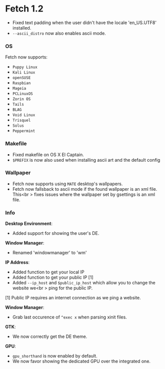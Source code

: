 # Fetch 1.2

- Fixed text padding when the user didn't have the locale 'en_US.UTF8' installed.
- `--ascii_distro` now also enables ascii mode.

### OS

Fetch now supports:
- `Puppy Linux`
- `Kali Linux`
- `openSUSE`
- `Raspbian`
- `Mageia`
- `PCLinuxOS`
- `Zorin OS`
- `Tails`
- `BLAG`
- `Void Linux`
- `Trisquel`
- `Solus`
- `Peppermint`


### Makefile

- Fixed makefile on OS X El Captain.
- `$PREFIX` is now also used when installing ascii art and the default config


### Wallpaper

- Fetch now supports using `MATE` desktop's wallpapers.
- Fetch now fallsback to ascii mode if the found wallpaper is an xml file. This<br \>
fixes issues where the wallpaper set by gsettings is an xml file.


### Info

**Desktop Environment**:
- Added support for showing the user's DE.

**Window Manager**:
- Renamed 'windowmanager' to 'wm'

**IP Address**:
- Added function to get your local IP
- Added function to get your public IP \[1\]
- Added `--ip_host` and `$public_ip_host` which allow you to change the website we<br \>
ping for the public IP.

\[1\] Public IP requires an internet connection as we ping a website.


**Window Manager**:
- Grab last occurence of `^exec x` when parsing xinit files.

**GTK**:
- We now correctly get the DE theme.

**GPU**:
- `gpu_shorthand` is now enabled by default.
- We now favor showing the dedicated GPU over the integrated one.
